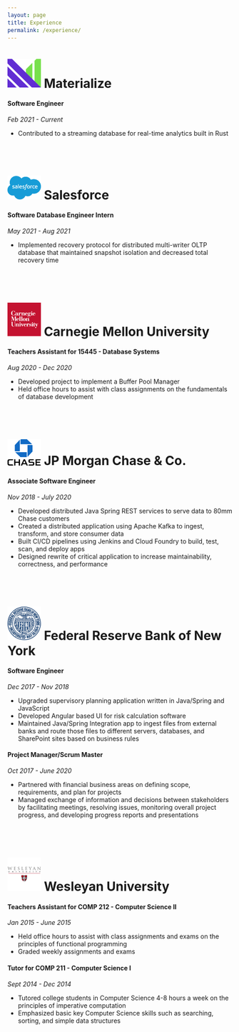 ```yaml
---
layout: page
title: Experience
permalink: /experience/
---
```



# [<img src="/assets/img/materialize_logo.png" width="75"/>](https://materialize.com/) Materialize
#### **Software Engineer**
*Feb 2021 - Current*
- Contributed to a streaming database for real-time analytics built in Rust
<br/>
<br/>

# [<img src="/assets/img/Salesforce-logo.jpg" width="75"/>](https://www.salesforce.com/) Salesforce
#### **Software Database Engineer Intern**
*May 2021 - Aug 2021*
- Implemented recovery protocol for distributed multi-writer OLTP database that maintained snapshot isolation and decreased total recovery time
<br/>
<br/>

# [<img src="/assets/img/cmu-logo.png" width="75"/>](https://www.cmu.edu/) Carnegie Mellon University
#### **Teachers Assistant for 15445 - Database Systems**
*Aug 2020 - Dec 2020*
- Developed project to implement a Buffer Pool Manager
- Held office hours to assist with class assignments on the fundamentals of database development
<br/>
<br/>

# [<img src="/assets/img/chase-logo.png" width="75"/>](https://www.jpmorganchase.com/) JP Morgan Chase & Co.
#### **Associate Software Engineer**
*Nov 2018 - July 2020*
- Developed distributed Java Spring REST services to serve data to 80mm Chase customers
- Created a distributed application using Apache Kafka to ingest, transform, and store consumer data
- Built CI/CD pipelines using Jenkins and Cloud Foundry to build, test, scan, and deploy apps
- Designed rewrite of critical application to increase maintainability, correctness, and performance
<br/>
<br/>

# [<img src="/assets/img/FRBNY_logo.png" width="75"/>](https://www.newyorkfed.org/) Federal Reserve Bank of New York
#### **Software Engineer**
*Dec 2017 - Nov 2018*
- Upgraded supervisory planning application written in Java/Spring and JavaScript
- Developed Angular based UI for risk calculation software
- Maintained Java/Spring Integration app to ingest files from external banks and route those files to
different servers, databases, and SharePoint sites based on business rules

#### **Project Manager/Scrum Master**
*Oct 2017 - June 2020*
- Partnered with financial business areas on defining scope, requirements, and plan for projects
- Managed exchange of information and decisions between stakeholders by facilitating meetings,
resolving issues, monitoring overall project progress, and developing progress reports and presentations
<br/>
<br/>

# [<img src="/assets/img/wes-logo.png" width="75"/>](https://www.wesleyan.edu/) Wesleyan University
#### **Teachers Assistant for COMP 212 - Computer Science II**
*Jan 2015 - June 2015*
- Held office hours to assist with class assignments and exams on the principles of functional programming
- Graded weekly assignments and exams
  
#### **Tutor for COMP 211 - Computer Science I**
*Sept 2014 - Dec 2014*
- Tutored college students in Computer Science 4-8 hours a week on the principles of imperative computation
- Emphasized basic key Computer Science skills such as searching, sorting, and simple data structures